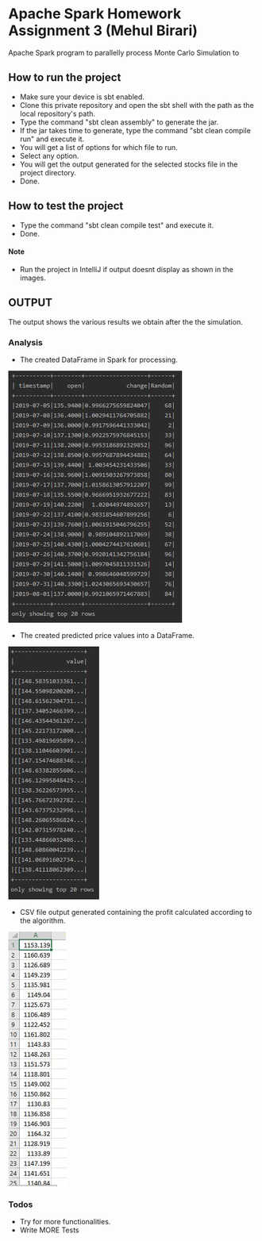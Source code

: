 # Apache Spark Homework Assignment 3 	(Mehul Birari)

Apache Spark program to parallelly process Monte Carlo Simulation to 
  
## How to run the project

  - Make sure your device is sbt enabled.
  - Clone this private repository and open the sbt shell with the path as the local repository's path.
  - Type the command "sbt clean assembly" to generate the jar.
  - If the jar takes time to generate, type the command "sbt clean compile run" and execute it.
  - You will get a list of options for which file to run.
  - Select any option.
  - You will get the output generated for the selected stocks file in the project directory.
  - Done.

## How to test the project

  - Type the command "sbt clean compile test" and execute it.
  - Done.

#### Note
  - Run the project in IntelliJ if output doesnt display as shown in the images.
  
 
## OUTPUT
The output shows the various results we obtain after the the simulation. 


### Analysis
- The created DataFrame in Spark for processing.

![Author names](https://raw.githubusercontent.com/mehul-birari/Stocks-simulation-using-Apache-Spark/master/images/Picture1.JPG "Author names")

- The created predicted price values into a DataFrame.

![Author names and count](https://raw.githubusercontent.com/mehul-birari/Stocks-simulation-using-Apache-Spark/master/images/Picture2.JPG "Author names and count")

- CSV file output generated containing the profit calculated according to the algorithm.

![Sorted by publication count](https://raw.githubusercontent.com/mehul-birari/Stocks-simulation-using-Apache-Spark/master/images/Picture3.JPG "Sorted by publication count")

 
 
### Todos

 - Try for more functionalities.
 - Write MORE Tests
  



   